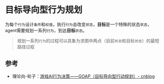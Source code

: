 # 目标导向型行为规划

为每个`行为`设计`条件`和`权值`，执行`行为`会改变`状态`，**目标**是一个特殊的状态`状态`，agent需要规划一系列`行为`，到达**目标**`状态`。
> 规划一系列`行为`的过程可以具象为求图中两点（目前`状态`和目标`状态`）的最短路径过程



## 参考
- 理论向-轮子：[游戏AI行为决策——GOAP（目标导向型行动规划）- cnblog](https://www.cnblogs.com/OwlCat/p/17936809)